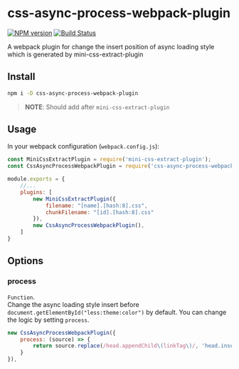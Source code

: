 # css-async-process-webpack-plugin

[![NPM version](https://img.shields.io/npm/v/css-async-process-webpack-plugin)](https://www.npmjs.com/package/css-async-process-webpack-plugin)
[![Build Status](https://travis-ci.org/kingller/css-async-process-webpack-plugin.svg?branch=master)](https://travis-ci.org/kingller/css-async-process-webpack-plugin)


A webpack plugin for change the insert position of async loading style which is generated by mini-css-extract-plugin


## Install

```bash
npm i -D css-async-process-webpack-plugin
``` 

>   __NOTE__: Should add after `mini-css-extract-plugin`



## Usage

In your webpack configuration (`webpack.config.js`):

```javascript
const MiniCssExtractPlugin = require('mini-css-extract-plugin');
const CssAsyncProcessWebpackPlugin = require('css-async-process-webpack-plugin');

module.exports = {
    //...
    plugins: [
        new MiniCssExtractPlugin({
            filename: "[name].[hash:8].css",
            chunkFilename: "[id].[hash:8].css"
        }),
        new CssAsyncProcessWebpackPlugin(),
    ]
}
```


## Options

### process

`Function`.   
Change the async loading style insert before `document.getElementById("less:theme:color")` by default. 
You can change the logic by setting `process`.


```javascript
new CssAsyncProcessWebpackPlugin({
    process: (source) => {
        return source.replace(/head.appendChild\(linkTag\)/, 'head.insertBefore(linkTag, document.getElementById("less:theme:color"))');
    }
}),
```
